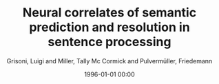 ---
layout: post
title: Neural correlates of semantic prediction and resolution in sentence processing

date: 1996-01-01 00:00
author: Grisoni, Luigi and Miller, Tally Mc Cormick and Pulvermüller, Friedemann
tags: ["grounded cognition","semantic processing","semantic readiness potentials"]
journal: Journal of Neuroscience

link: https://doi.org/10.1523/JNEUROSCI.2800-16.2017

year: 2017
---